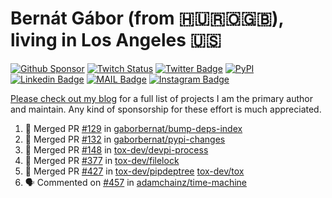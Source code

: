 # Bernát Gábor (from 🇭🇺🇷🇴🇬🇧), living in Los Angeles 🇺🇸

[![Github Sponsor](https://img.shields.io/static/v1?label=Sponsor&message=%E2%9D%A4&logo=GitHub&link=https://github.com/sponsors/gaborbernat&style=flat-square)](https://github.com/sponsors/gaborbernat)
[![Twitch Status](https://img.shields.io/twitch/status/gaborbernat?style=flat-square)](https://www.twitch.tv/gaborbernat)
[![Twitter Badge](https://img.shields.io/badge/-@gjbernat-1ca0f1?style=flat-square&labelColor=1ca0f1&logo=twitter&logoColor=white&link=https://twitter.com/gjbernat)](https://twitter.com/gjbernat)
[![PyPI](https://img.shields.io/badge/-gaborbernat-0073b7?style=flat-square&logo=Python&logoColor=white&link=https://pypi.org/user/gaborbernat/)](https://pypi.org/user/gaborbernat/)
[![Linkedin Badge](https://img.shields.io/badge/-gaborbernat-blue?style=flat-square&logo=Linkedin&logoColor=white&link=https://www.linkedin.com/in/gaborbernat/)](https://www.linkedin.com/in/gaborbernat/)
[![MAIL Badge](https://img.shields.io/badge/-gaborjbernat@gmail.com-c14438?style=flat-square&logo=Gmail&logoColor=white&link=mailto:gaborjbernat@gmail.com)](mailto:gaborjbernat@gmail.com)
[![Instagram Badge](https://img.shields.io/badge/-@gabor__bernat-845EC2?style=flat-square&labelColor=white&logo=Instagram&link=https://instagram.com/gabor_bernat/)](https://instagram.com/gabor_bernat)

[Please check out my blog](https://bernat.tech/about/) for a full list of projects I am the primary author and maintain.
Any kind of sponsorship for these effort is much appreciated.

<!--START_SECTION:activity-->

1. 🎉 Merged PR [#129](https://github.com/gaborbernat/bump-deps-index/pull/129) in [gaborbernat/bump-deps-index](https://github.com/gaborbernat/bump-deps-index)
2. 🎉 Merged PR [#132](https://github.com/gaborbernat/pypi-changes/pull/132) in [gaborbernat/pypi-changes](https://github.com/gaborbernat/pypi-changes)
3. 🎉 Merged PR [#148](https://github.com/tox-dev/devpi-process/pull/148) in [tox-dev/devpi-process](https://github.com/tox-dev/devpi-process)
4. 🎉 Merged PR [#377](https://github.com/tox-dev/filelock/pull/377) in [tox-dev/filelock](https://github.com/tox-dev/filelock)
5. 🎉 Merged PR [#427](https://github.com/tox-dev/pipdeptree/pull/427) in [tox-dev/pipdeptree](https://github.com/tox-dev/pipdeptree)
   [tox-dev/tox](https://github.com/tox-dev/tox)
5. 🗣 Commented on [#457](https://github.com/adamchainz/time-machine/pull/457#issuecomment-2197730644) in
[adamchainz/time-machine](https://github.com/adamchainz/time-machine)
<!--END_SECTION:activity-->

